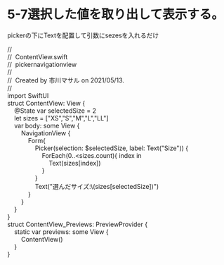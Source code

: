 # 5-7選択した値を取り出して表示する。

pickerの下にTextを配置して引数にsezesを入れるだけ

//  
//  ContentView.swift  
//  pickernavigationview  
//  
//  Created by 市川マサル on 2021/05/13.  
//  
import SwiftUI  
struct ContentView: View {  
    @State var selectedSize = 2  
    let sizes = \["XS","S","M","L","LL"\]  
    var body: some View {  
        NavigationView {  
            Form{  
                Picker(selection: $selectedSize, label: Text("Size")) {  
                    ForEach(0..<sizes.count){ index in  
                        Text(sizes\[index\])  
                    }  
                }  
                Text("選んだサイズ:\\(sizes\[selectedSize\])")  
            }  
        }  
    }  
}  
struct ContentView\_Previews: PreviewProvider {  
    static var previews: some View {  
        ContentView()  
    }  
}